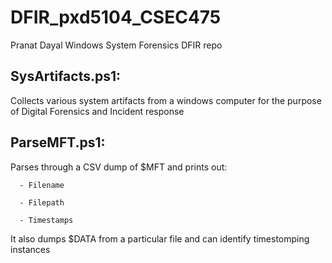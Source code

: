 # DFIR_pxd5104_CSEC475
Pranat Dayal 
Windows System Forensics DFIR repo

SysArtifacts.ps1:
----------------

  Collects various system artifacts from a windows computer for the purpose of Digital Forensics and Incident response 
 
 
ParseMFT.ps1:
------------
  Parses through a CSV dump of $MFT and prints out:
  
      - Filename 
      
      - Filepath 
      
      - Timestamps
      
      
  It also dumps $DATA from a particular file and can identify timestomping instances 
  
  
